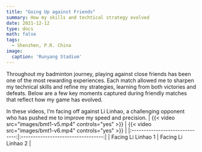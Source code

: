 ```yaml
---
title: "Going Up against Friends"
summary: How my skills and techtical strategy evolved
date: 2021-12-12
type: docs
math: false
tags:
  - Shenzhen, P.R. China
image:
  caption: 'Runyang Stadium'
---
```


Throughout my badminton journey, playing against close friends has been one of the most rewarding experiences. Each match allowed me to sharpen my technical skills and refine my strategies, learning from both victories and defeats. Below are a few key moments captured during friendly matches that reflect how my game has evolved.

In these videos, I’m facing off against Li Linhao, a challenging opponent who has pushed me to improve my speed and precision.
| {{< video src="images/bmt1-v5.mp4" controls="yes" >}} | {{< video src="images/bmt1-v6.mp4" controls="yes" >}} |
|:------------------------------:|:----------------------------------:|
| Facing Li Linhao 1                     | Facing Li Linhao 2                    | 